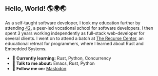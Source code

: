 ## Hello, World! 🌎🌍🌏

As a self-taught software developer, I took my education further by attending [42](https://42.fr/en/), a peer-led vocational school for software developers. I then spent 3 years working independently as full-stack web-developer for several clients. I went on to attend a batch at [The Recurse Center](https://recurse.com), an educational retreat for programmers, where I learned about Rust and Embedded Systems.

- 🌱 **Currently learning:** Rust, Python, Concurrency
- 💬 **Talk to me about:** Emacs, Rust, Python
- 🐘 **Follow me on:** <a rel="me" href="https://recurse.social/@crenfrow">Mastodon</a>
